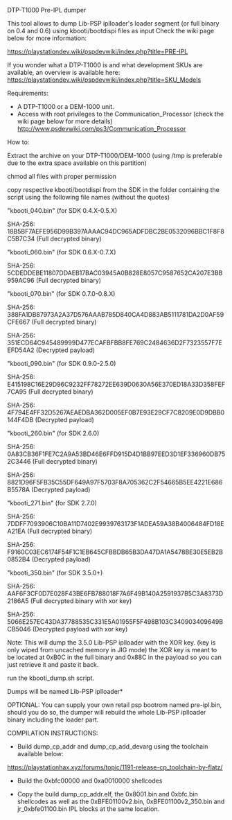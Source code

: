 DTP-T1000 Pre-IPL dumper

This tool allows to dump Lib-PSP iplloader's loader segment (or full binary on 0.4 and 0.6) using kbooti/bootdispi files as input
Check the wiki page below for more information:

https://playstationdev.wiki/pspdevwiki/index.php?title=PRE-IPL

If you wonder what a DTP-T1000 is and what development SKUs are available, an overview is available here: https://playstationdev.wiki/pspdevwiki/index.php?title=SKU_Models

Requirements: 

- A DTP-T1000 or a DEM-1000 unit.
- Access with root privileges to the Communication_Processor (check the wiki page below for more details)
http://www.psdevwiki.com/ps3/Communication_Processor

How to:


Extract the archive on your DTP-T1000/DEM-1000 (using /tmp is preferable due to the extra space available on this partition) 

chmod all files with proper permission

copy respective kbooti/bootdispi from the SDK in the folder containing the script using the following file names (without the quotes)

"kbooti_040.bin" (for SDK 0.4.X-0.5.X)

SHA-256: 18B5BF7AEFE956D99B397AAAAC94DC965ADFDBC2BE0532096BBC1F8F8C5B7C34 (Full decrypted binary)

"kbooti_060.bin" (for SDK 0.6.X-0.7.X)

SHA-256: 5CDEDDEBE11807DDAEB17BAC03945A0B828E8057C9587652CA207E3BB959AC96 (Full decrypted binary)

"kbooti_070.bin" (for SDK 0.7.0-0.8.X)

SHA-256: 388FA1DB87973A2A37D576AAAB785D840CA4D883AB5111781DA2D0AF59CFE667 (Full decrypted binary)

SHA-256: 351ECD64C945489999D477ECAFBFBB8FE769C2484636D2F7323557F7EEFD54A2 (Decrypted payload)

"kbooti_090.bin" (for SDK 0.9.0-2.5.0)

SHA-256: E415198C16E29D96C9232FF78272EE639D0630A56E370ED18A33D358FEF7CA95 (Full decrypted binary)

SHA-256: 4F794E4FF32D5267AEAEDBA362D005EF0B7E93E29CF7C8209E0D9DBB0144F4DB (Decrypted payload)

"kbooti_260.bin" (for SDK 2.6.0)

SHA-256: 0A83CB36F1FE7C2A9A53BD46E6FFD915D4D1BB97EED3D1EF336960DB752C3446 (Full decrypted binary)

SHA-256: 8821D96F5FB35C55DF649A97F5703F8A705362C2F54665B5EE4221E686B5578A (Decrypted payload)

"kbooti_271.bin" (for SDK 2.7.0)

SHA-256: 7DDFF7093906C10BA11D7402E9939763173F1ADEA59A38B4006484FD18EA21EA (Full decrypted binary)

SHA-256: F9160C03EC6174F54F1C1EB645CFBBDB65B3DA47DA1A5478BE30E5EB2B0852B4 (Decrypted payload)

"kbooti_350.bin" (for SDK 3.5.0+)


SHA-256: AAF6F3CF0D7E028F43BE6FB788018F7A6F49B140A2591937B5C3A8373D2186A5 (Full decrypted binary with xor key)

SHA-256: 5066E257EC43DA37788535C331E5A01955F5F498B103C340903409649BCB5046 (Decrypted payload with xor key)


Note: This will dump the 3.5.0 Lib-PSP iplloader with the XOR key. (key is only wiped from uncached memory in JIG mode)
the XOR key is meant to be located at 0xB0C in the full binary and 0x88C in the payload so you can just retrieve it and paste it back.


run the kbooti_dump.sh script.

Dumps will be named Lib-PSP iplloader*

OPTIONAL: You can supply your own retail psp bootrom named pre-ipl.bin, should you do so, the dumper will rebuild the whole Lib-PSP iplloader binary including the loader part.

COMPILATION INSTRUCTIONS: 

* Build dump_cp_addr and dump_cp_add_devarg using the toolchain available below: 

https://playstationhax.xyz/forums/topic/1191-release-cp_toolchain-by-flatz/

* Build the 0xbfc00000 and 0xa0010000 shellcodes

* Copy the build dump_cp_addr.elf, the 0x8001.bin and 0xbfc.bin shellcodes as well as the 0xBFE01100v2.bin, 0xBFE01100v2_350.bin and jr_0xbfe01100.bin IPL blocks at the same location.
